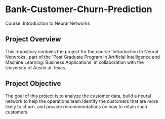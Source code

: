 # Bank-Customer-Churn-Prediction
Course: Introduction to Neural Networks

## Project Overview
This repository contains the project for the course 'Introduction to Neural Netwroks', part of the 'Post Graduate Program in Artificial Intelligence and Machine Learning: Business Applications' in collaboration with the University of Austin at Texas. 

## Project Objective
The goal of this project is to analyze the customer data, build a neural network to help the operations team identify the customers that are more likely to churn, and provide recommendations on how to retain such customers
